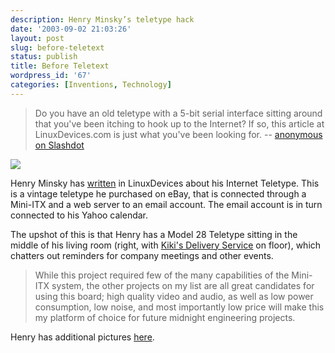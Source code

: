 ```yaml
---
description: Henry Minsky’s teletype hack
date: '2003-09-02 21:03:26'
layout: post
slug: before-teletext
status: publish
title: Before Teletext
wordpress_id: '67'
categories: [Inventions, Technology]
---
```


> Do you have an old teletype with a 5-bit serial interface sitting around that you've been itching to hook up to the Internet?  If so, this article at LinuxDevices.com is just what you've been looking for. -- [anonymous on Slashdot](http://developers.slashdot.org/developers/03/08/21/0129209.shtml?tid=106&tid;=126&tid;=137&tid;=185)

![](http://images.osteele.com/2003/linux-teletype-thm.jpg)

Henry Minsky has [written](http://www.linuxdevices.com/news/NS2384631403.html) in LinuxDevices about his Internet Teletype.  This is a vintage teletype he purchased on eBay, that is connected through a Mini-ITX and a web server to an email account.  The email account is in turn connected to his Yahoo calendar.

The upshot of this is that Henry has a Model 28 Teletype sitting in the middle of his living room (right, with [Kiki's Delivery Service](http://www.amazon.com/exec/obidos/ASIN/B00005JM2O) on floor), which chatters out reminders  for company meetings and other events.

> While this project required few of the many capabilities of the Mini-ITX system, the other projects on my list are all great candidates for using this board; high quality video and audio, as well as low power consumption, low noise, and most importantly low price will make this my platform of choice for future midnight engineering projects.

Henry has additional pictures [here](http://www.ai.mit.edu/people/hqm/japan/teletype/).
